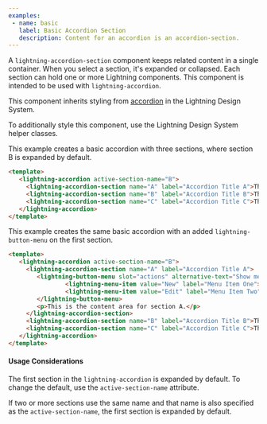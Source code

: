 ```yaml
---
examples:
 - name: basic
   label: Basic Accordion Section
   description: Content for an accordion is an accordion-section.
---
```


A `lightning-accordion-section` component keeps related content in a single
container. When you select a section, it's expanded or collapsed. Each section
can hold one or more Lightning components. This component is intended to be
used with `lightning-accordion`.

This component inherits styling from
[accordion](https://www.lightningdesignsystem.com/components/accordion) in the
Lightning Design System.

To additionally style this component, use the Lightning Design System helper
classes.

This example creates a basic accordion with three sections, where section B is
expanded by default.

```html
<template>
   <lightning-accordion active-section-name="B">
     <lightning-accordion-section name="A" label="Accordion Title A">This is the content area for section A</lightning-accordion-section>
     <lightning-accordion-section name="B" label="Accordion Title B">This is the content area for section B</lightning-accordion-section>
     <lightning-accordion-section name="C" label="Accordion Title C">This is the content area for section C</lightning-accordion-section>
   </lightning-accordion>
</template>
```

This example creates the same basic accordion with an added `lightning-button-menu` on
the first section.

```html
<template>
   <lightning-accordion active-section-name="B">
     <lightning-accordion-section name="A" label="Accordion Title A">
        <lightning-button-menu slot="actions" alternative-text="Show menu" menu-alignment="right" >
                <lightning-menu-item value="New" label="Menu Item One"></lightning-menu-item>
                <lightning-menu-item value="Edit" label="Menu Item Two"></lightning-menu-item>
        </lightning-button-menu>
        <p>This is the content area for section A.</p>
     </lightning-accordion-section>
     <lightning-accordion-section name="B" label="Accordion Title B">This is the content area for section B</lightning-accordion-section>
     <lightning-accordion-section name="C" label="Accordion Title C">This is the content area for section C</lightning-accordion-section>
   </lightning-accordion>
</template>
```

#### Usage Considerations

The first section in the `lightning-accordion` is expanded by default. To
change the default, use the `active-section-name` attribute.

If two or more sections use the same name and that name is also specified as
the `active-section-name`, the first section is expanded by default.
